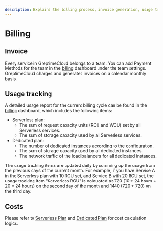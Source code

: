 ```yaml
---
description: Explains the billing process, invoice generation, usage tracking, and cost calculation for different plans in GreptimeCloud.
---
```


# Billing

## Invoice

Every service in GreptimeCloud belongs to a team.
You can add Payment Methods for the team in the [billing](https://console.greptime.cloud/settings/team#billing) dashboard under the team settings.
GreptimeCloud charges and generates invoices on a calendar monthly basis.

## Usage tracking

A detailed usage report for the current billing cycle can be found in the [billing](https://console.greptime.cloud/settings/team#billing) dashboard, which includes the following items:

- Serverless plan:
  - The sum of request capacity units (RCU and WCU) set by all Serverless services.
  - The sum of storage capacity used by all Serverless services.
- Dedicated plan:
  - The number of dedicated instances according to the configuration.
  - The sum of storage capacity used by all dedicated instances.
  - The network traffic of the load balancers for all dedicated instances.

The usage tracking items are updated daily by summing up the usage from the previous days of the current month.
For example, if you have Service A in the Serverless plan with 10 RCU set, and Service B with 20 RCU set,
the usage tracking item "Serverless RCU" is calculated as 720 (10 * 24 hours + 20 * 24 hours) on the second day of the month and 1440 (720 + 720) on the third day.

## Costs

Please refer to [Serverless Plan](serverless.md#costs) and [Dedicated Plan](dedicated.md#costs) for cost calculation logics.

